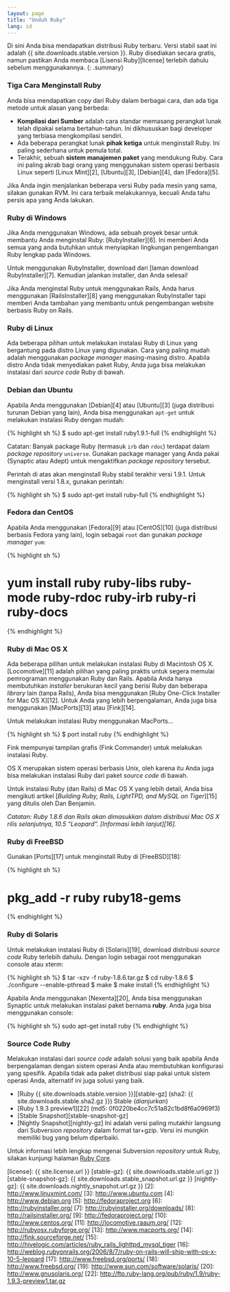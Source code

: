 ```yaml
---
layout: page
title: "Unduh Ruby"
lang: id
---
```


Di sini Anda bisa mendapatkan distribusi Ruby terbaru. Versi stabil saat
ini adalah {{ site.downloads.stable.version }}. Ruby disediakan secara gratis,
namun pastikan Anda membaca [Lisensi Ruby][license] terlebih dahulu sebelum
menggunakannya.
{: .summary}

### Tiga Cara Menginstall Ruby

Anda bisa mendapatkan copy dari Ruby dalam berbagai cara, dan ada tiga
metode untuk alasan yang berbeda:

* **Kompilasi dari Sumber** adalah cara standar memasang perangkat lunak
  telah dipakai selama bertahun-tahun. Ini dikhususkan bagi developer
  yang terbiasa mengkompilasi sendiri.
* Ada beberapa perangkat lunak **pihak ketiga** untuk menginstall Ruby.
  Ini paling sederhana untuk pemula total.
* Terakhir, sebuah **sistem manajemen paket** yang mendukung Ruby. Cara
  ini paling akrab bagi orang yang menggunakan sistem operasi berbasis
  Linux seperti [Linux Mint][2], [Ubuntu][3], [Debian][4], dan
  [Fedora][5].

Jika Anda ingin menjalankan beberapa versi Ruby pada mesin yang sama,
silakan gunakan RVM. Ini cara terbaik melakukannya, kecuali Anda tahu
persis apa yang Anda lakukan.

### Ruby di Windows

Jika Anda menggunakan Windows, ada sebuah proyek besar untuk membantu
Anda menginstal Ruby: [RubyInstaller][6]. Ini memberi Anda semua yang
anda butuhkan untuk menyiapkan lingkungan pengembangan Ruby lengkap pada
Windows.

Untuk menggunakan RubyInstaller, download dari [laman download
RubyInstaller][7]. Kemudian jalankan installer, dan Anda selesai!

Jika Anda menginstal Ruby untuk menggunakan Rails, Anda harus
menggunakan [RailsInstaller][8] yang menggunakan RubyInstaller tapi
memberi Anda tambahan yang membantu untuk pengembangan website berbasis
Ruby on Rails.

### Ruby di Linux

Ada beberapa pilihan untuk melakukan instalasi Ruby di Linux yang
bergantung pada distro Linux yang digunakan. Cara yang paling mudah
adalah menggunakan *package manager* masing-masing distro. Apabila
distro Anda tidak menyediakan paket Ruby, Anda juga bisa melakukan
instalasi dari *source code* Ruby di bawah.

### Debian dan Ubuntu

Apabila Anda menggunakan [Debian][4] atau [Ubuntu][3] (juga distribusi
turunan Debian yang lain), Anda bisa menggunakan `apt-get` untuk
melakukan instalasi Ruby dengan mudah:

{% highlight sh %}
$ sudo apt-get install ruby1.9.1-full
{% endhighlight %}

Catatan: Banyak package Ruby (termasuk `irb` dan `rdoc`) terdapat dalam
*package repository* `universe`. Gunakan package manager yang Anda pakai
(Synaptic atau Adept) untuk mengaktifkan *package repository* tersebut.

Perintah di atas akan menginstall Ruby stabil terakhir versi 1.9.1.
Untuk menginstall versi 1.8.x, gunakan perintah:

{% highlight sh %}
$ sudo apt-get install ruby-full
{% endhighlight %}

### Fedora dan CentOS

Apabila Anda menggunakan [Fedora][9] atau [CentOS][10] (juga distribusi
berbasis Fedora yang lain), login sebagai `root` dan gunakan *package
manager* `yum`\:

{% highlight sh %}
# yum install ruby ruby-libs ruby-mode ruby-rdoc ruby-irb ruby-ri ruby-docs
{% endhighlight %}

### Ruby di Mac OS X

Ada beberapa pilihan untuk melakukan instalasi Ruby di Macintosh OS X.
[Locomotive][11] adalah pilihan yang paling praktis untuk segera memulai
pemrograman menggunakan Ruby dan Rails. Apabila Anda hanya membutuhkan
*installer* berukuran kecil yang berisi Ruby dan beberapa *library* lain
(tanpa Rails), Anda bisa menggunakan [Ruby One-Click Installer for Mac
OS X][12]. Untuk Anda yang lebih berpengalaman, Anda juga bisa
menggunakan [MacPorts][13] atau [Fink][14].

Untuk melakukan instalasi Ruby menggunakan MacPorts…

{% highlight sh %}
$ port install ruby
{% endhighlight %}

Fink mempunyai tampilan grafis (Fink Commander) untuk melakukan
instalasi Ruby.

OS X merupakan sistem operasi berbasis Unix, oleh karena itu Anda juga
bisa melakukan instalasi Ruby dari paket *source code* di bawah.

Untuk instalasi Ruby (dan Rails) di Mac OS X yang lebih detail, Anda
bisa mengikuti artikel [*Building Ruby, Rails, LightTPD, and MySQL on
Tiger*][15] yang ditulis oleh Dan Benjamin.

*Catatan: Ruby 1.8.6 dan Rails akan dimasukkan dalam distribusi Mac OS X
rilis selanjutnya, 10.5 “Leopard”. [Informasi lebih lanjut][16].*

### Ruby di FreeBSD

Gunakan [Ports][17] untuk menginstall Ruby di [FreeBSD][18]\:

{% highlight sh %}
# pkg_add -r ruby ruby18-gems
{% endhighlight %}

### Ruby di Solaris

Untuk melakukan instalasi Ruby di [Solaris][19], download distribusi
*source code* Ruby terlebih dahulu. Dengan login sebagai root
menggunakan console atau xterm:

{% highlight sh %}
$ tar -xzv -f ruby-1.8.6.tar.gz
$ cd ruby-1.8.6
$ ./configure --enable-pthread
$ make
$ make install
{% endhighlight %}

Apabila Anda menggunakan [Nexenta][20], Anda bisa menggunakan Synaptic
untuk melakukan instalasi paket bernama **ruby**. Anda juga bisa
menggunakan console:

{% highlight sh %}
sudo apt-get install ruby
{% endhighlight %}

### Source Code Ruby

Melakukan instalasi dari *source code* adalah solusi yang baik apabila
Anda berpengalaman dengan sistem operasi Anda atau membutuhkan
konfigurasi yang spesifik. Apabila tidak ada paket distribusi siap pakai
untuk sistem operasi Anda, alternatif ini juga solusi yang baik.

* [Ruby {{ site.downloads.stable.version }}][stable-gz]
  (sha2:&nbsp;{{ site.downloads.stable.sha2.gz }}) Stable (*dianjurkan*)
* [Ruby 1.9.3 preview1][22] (md5:&nbsp;0f0220be4cc7c51a82c1bd8f6a0969f3)
* [Stable Snapshot][stable-snapshot-gz]
* [Nightly Snapshot][nightly-gz] Ini adalah versi paling mutakhir langsung dari
  Subversion *repository* dalam format tar+gzip. Versi ini mungkin
  memiliki bug yang belum diperbaiki.

Untuk informasi lebih lengkap mengenai Subversion *repository* untuk
Ruby, silakan kunjungi halaman [Ruby Core](/id/community/ruby-core/).



[license]: {{ site.license.url }}
[stable-gz]:   {{ site.downloads.stable.url.gz }}
[stable-snapshot-gz]: {{ site.downloads.stable_snapshot.url.gz }}
[nightly-gz]: {{ site.downloads.nightly_snapshot.url.gz }}
[2]: http://www.linuxmint.com/
[3]: http://www.ubuntu.com
[4]: http://www.debian.org
[5]: http://fedoraproject.org
[6]: http://rubyinstaller.org/
[7]: http://rubyinstaller.org/downloads/
[8]: http://railsinstaller.org/
[9]: http://fedoraproject.org/
[10]: http://www.centos.org/
[11]: http://locomotive.raaum.org/
[12]: http://rubyosx.rubyforge.org/
[13]: http://www.macports.org/
[14]: http://fink.sourceforge.net/
[15]: http://hivelogic.com/articles/ruby_rails_lighttpd_mysql_tiger
[16]: http://weblog.rubyonrails.org/2006/8/7/ruby-on-rails-will-ship-with-os-x-10-5-leopard
[17]: http://www.freebsd.org/ports/
[18]: http://www.freebsd.org/
[19]: http://www.sun.com/software/solaris/
[20]: http://www.gnusolaris.org/
[22]: http://ftp.ruby-lang.org/pub/ruby/1.9/ruby-1.9.3-preview1.tar.gz
